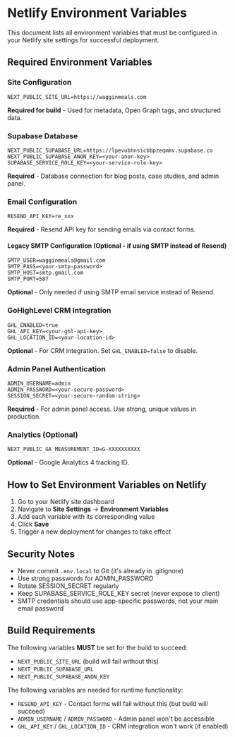 # Netlify Environment Variables

This document lists all environment variables that must be configured in your Netlify site settings for successful deployment.

## Required Environment Variables

### Site Configuration
```
NEXT_PUBLIC_SITE_URL=https://wagginmeals.com
```
**Required for build** - Used for metadata, Open Graph tags, and structured data.

### Supabase Database
```
NEXT_PUBLIC_SUPABASE_URL=https://lpevubhnsicbbpzeqmmv.supabase.co
NEXT_PUBLIC_SUPABASE_ANON_KEY=<your-anon-key>
SUPABASE_SERVICE_ROLE_KEY=<your-service-role-key>
```
**Required** - Database connection for blog posts, case studies, and admin panel.

### Email Configuration
```
RESEND_API_KEY=re_xxx
```
**Required** - Resend API key for sending emails via contact forms.

#### Legacy SMTP Configuration (Optional - if using SMTP instead of Resend)
```
SMTP_USER=wagginmeals@gmail.com
SMTP_PASS=<your-smtp-password>
SMTP_HOST=smtp.gmail.com
SMTP_PORT=587
```
**Optional** - Only needed if using SMTP email service instead of Resend.

### GoHighLevel CRM Integration
```
GHL_ENABLED=true
GHL_API_KEY=<your-ghl-api-key>
GHL_LOCATION_ID=<your-location-id>
```
**Optional** - For CRM integration. Set `GHL_ENABLED=false` to disable.

### Admin Panel Authentication
```
ADMIN_USERNAME=admin
ADMIN_PASSWORD=<your-secure-password>
SESSION_SECRET=<your-secure-random-string>
```
**Required** - For admin panel access. Use strong, unique values in production.

### Analytics (Optional)
```
NEXT_PUBLIC_GA_MEASUREMENT_ID=G-XXXXXXXXXX
```
**Optional** - Google Analytics 4 tracking ID.

## How to Set Environment Variables on Netlify

1. Go to your Netlify site dashboard
2. Navigate to **Site Settings** → **Environment Variables**
3. Add each variable with its corresponding value
4. Click **Save**
5. Trigger a new deployment for changes to take effect

## Security Notes

- Never commit `.env.local` to Git (it's already in .gitignore)
- Use strong passwords for ADMIN_PASSWORD
- Rotate SESSION_SECRET regularly
- Keep SUPABASE_SERVICE_ROLE_KEY secret (never expose to client)
- SMTP credentials should use app-specific passwords, not your main email password

## Build Requirements

The following variables **MUST** be set for the build to succeed:
- `NEXT_PUBLIC_SITE_URL` (build will fail without this)
- `NEXT_PUBLIC_SUPABASE_URL`
- `NEXT_PUBLIC_SUPABASE_ANON_KEY`

The following variables are needed for runtime functionality:
- `RESEND_API_KEY` - Contact forms will fail without this (but build will succeed)
- `ADMIN_USERNAME` / `ADMIN_PASSWORD` - Admin panel won't be accessible
- `GHL_API_KEY` / `GHL_LOCATION_ID` - CRM integration won't work (if enabled)
